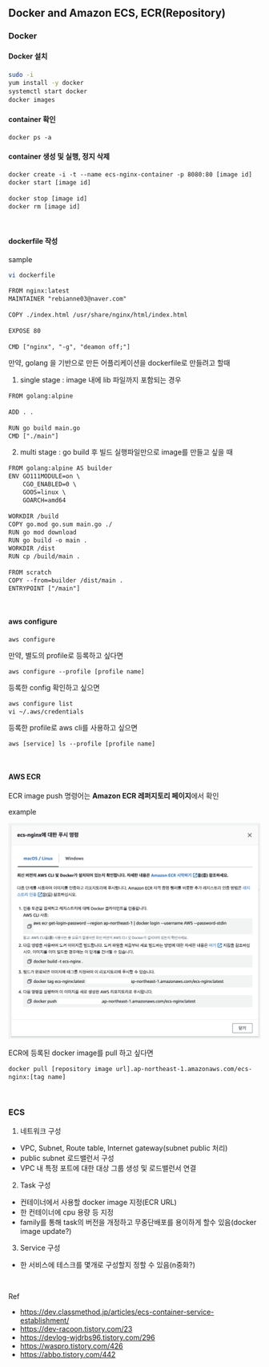 ## Docker and Amazon ECS, ECR(Repository)

### Docker
#### Docker 설치
```bash
sudo -i
yum install -y docker
systemctl start docker
docker images
```
#### container 확인
```
docker ps -a
```
#### container 생성 및 실행, 정지 삭제
```
docker create -i -t --name ecs-nginx-container -p 8080:80 [image id]
docker start [image id]

docker stop [image id]
docker rm [image id]
```

<br>

#### dockerfile 작성
sample
```bash
vi dockerfile
```
```
FROM nginx:latest
MAINTAINER "rebianne03@naver.com"

COPY ./index.html /usr/share/nginx/html/index.html

EXPOSE 80

CMD ["nginx", "-g", "deamon off;"]
```
만약, golang 을 기반으로 만든 어플리케이션을 dockerfile로 만들려고 할때
1. single stage : image 내에 lib 파일까지 포함되는 경우
```
FROM golang:alpine

ADD . . 

RUN go build main.go
CMD ["./main"]
```
2. multi stage : go build 후 빌드 실행파일만으로 image를 만들고 싶을 때
```
FROM golang:alpine AS builder
ENV GO111MODULE=on \
    CGO_ENABLED=0 \
    GOOS=linux \
    GOARCH=amd64

WORKDIR /build
COPY go.mod go.sum main.go ./
RUN go mod download
RUN go build -o main .
WORKDIR /dist
RUN cp /build/main .

FROM scratch
COPY --from=builder /dist/main .
ENTRYPOINT ["/main"]
```

<br>

#### aws configure
```
aws configure
```
만약, 별도의 profile로 등록하고 싶다면
```
aws configure --profile [profile name]
```
등록한 config 확인하고 싶으면
```
aws configure list
vi ~/.aws/credentials
```
등록한 profile로 aws cli를 사용하고 싶으면
```
aws [service] ls --profile [profile name]
```
<br>

#### AWS ECR
ECR image push 명령어는 <strong>Amazon ECR 레퍼지토리 페이지</strong>에서 확인

example
<p><img src="image/ecr/2023-06-27 ecr.png"/></p>

ECR에 등록된 docker image를 pull 하고 싶다면
```
docker pull [repository image url].ap-northeast-1.amazonaws.com/ecs-nginx:[tag name]
```

<br>


### ECS
1. 네트워크 구성
- VPC, Subnet, Route table, Internet gateway(subnet public 처리)
- public subnet 로드밸런서 구성
- VPC 내 특정 포트에 대한 대상 그룹 생성 및 로드밸런서 연결
2. Task 구성
- 컨테이너에서 사용할 docker image 지정(ECR URL)
- 한 컨테이너에 cpu 용량 등 지정
- family를 통해 task의 버전을 개정하고 무중단배포를 용이하게 할수 있음(docker image update?)
3. Service 구성
- 한 서비스에 테스크를 몇개로 구성할지 정할 수 있음(n중화?)

<br>

Ref
- https://dev.classmethod.jp/articles/ecs-container-service-establishment/
- https://dev-racoon.tistory.com/23
- https://devlog-wjdrbs96.tistory.com/296
- https://waspro.tistory.com/426
- https://abbo.tistory.com/442